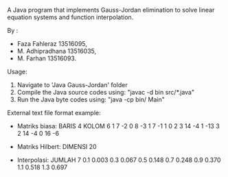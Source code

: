 A Java program that implements Gauss-Jordan elimination to solve linear
equation systems and function interpolation.

By :
- Faza Fahleraz 13516095,
- M. Adhipradhana 13516035,
- M. Farhan 13516093.

Usage:
1. Navigate to 'Java Gauss-Jordan' folder
2. Compile the Java source codes using: "javac -d bin src/*.java"
3. Run the Java byte codes using: "java -cp bin/ Main"

External text file format example:

- Matriks biasa:
    BARIS 4
    KOLOM 6
    1 7 -2 0 8 -3
    1 7 -1 1 0 2
    3 14 -4 1 -13 3
    2 14 -4 0 16 -6

- Matriks Hilbert:
    DIMENSI 20

- Interpolasi:
    JUMLAH 7
    0.1 0.003
    0.3 0.067
    0.5 0.148
    0.7 0.248
    0.9 0.370
    1.1 0.518
    1.3 0.697

